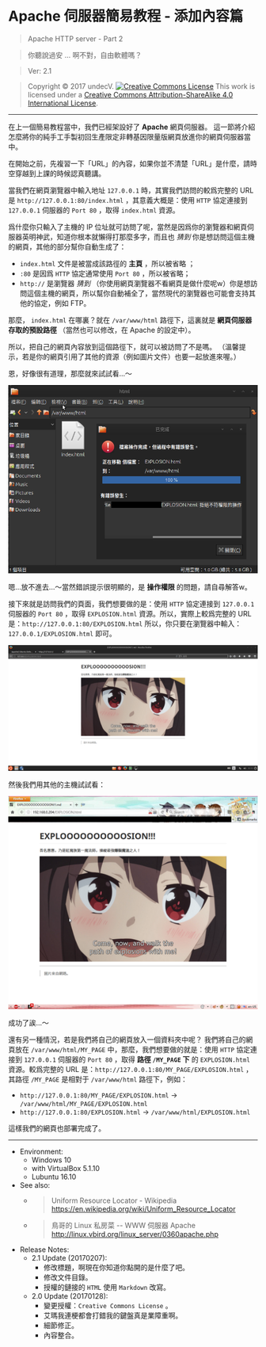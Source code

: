 # Apache 伺服器簡易教程 - 添加內容篇

> Apache HTTP server - Part 2

> 你聽說過安 ... 啊不對，自由軟體嗎？

> Ver: 2.1

> Copyright © 2017 undecV.
> [![Creative Commons License](https://i.creativecommons.org/l/by-sa/4.0/88x31.png)](http://creativecommons.org/licenses/by-sa/4.0/)
> This work is licensed under a [Creative Commons Attribution-ShareAlike 4.0 International License](http://creativecommons.org/licenses/by-sa/4.0/).

---

在上一個簡易教程當中，我們已經架設好了 **Apache** 網頁伺服器。
這一節將介紹怎麼將你的純手工手製初回生產限定非轉基因限量版網頁放進你的網頁伺服器當中。

在開始之前，先複習一下「URL」的內容，如果你並不清楚「URL」是什麼，請時空穿越到上課的時候認真聽講。

當我們在網頁瀏覽器中輸入地址 `127.0.0.1` 時，其實我們訪問的較爲完整的 URL 是 `http://127.0.0.1:80/index.html` ，其意義大概是：使用 `HTTP` 協定連接到 `127.0.0.1` 伺服器的 `Port 80` ，取得 `index.html` 資源。

爲什麼你只輸入了主機的 IP 位址就可訪問了呢，當然是因爲你的瀏覽器和網頁伺服器英明神武，知道你根本就懶得打那麼多字，而且也 *猜到* 你是想訪問這個主機的網頁，其他的部分幫你自動生成了：

- `index.html` 文件是被當成該路徑的 **主頁** ，所以被省略 ；
- `:80` 是因爲 `HTTP` 協定通常使用 `Port 80` ，所以被省略；
- `http://` 是瀏覽器 *猜到* （你使用網頁瀏覽器不看網頁是做什麼呢w）你是想訪問這個主機的網頁，所以幫你自動補全了，當然現代的瀏覽器也可能會支持其他的協定，例如 FTP。

那麼， `index.html` 在哪裏？就在 `/var/www/html` 路徑下，這裏就是 **網頁伺服器存取的預設路徑** （當然也可以修改，在 Apache 的設定中）。

所以，把自己的網頁內容放到這個路徑下，就可以被訪問了不是嗎。
（溫馨提示，若是你的網頁引用了其他的資源（例如圖片文件）也要一起放進來喔。）

恩，好像很有道理，那麼就來試試看...～

![ERROR_01](Pics/ERROR_01.png)

嗯...放不進去...～當然錯誤提示很明顯的，是 **操作權限** 的問題，請自尋解答w。

接下來就是訪問我們的頁面，我們想要做的是：使用 `HTTP` 協定連接到 `127.0.0.1` 伺服器的 `Port 80` ，取得 `EXPLOSION.html` 資源。所以，實際上較爲完整的 URL 是：`http://127.0.0.1:80/EXPLOSION.html` 所以，你只要在瀏覽器中輸入：`127.0.0.1/EXPLOSION.html`  即可。

![EXAMPLE_01](Pics/EXAMPLE_01.png)

然後我們用其他的主機試試看：

![EXAMPLE_02](Pics/EXAMPLE_02.png)

成功了誒...～

還有另一種情況，若是我們將自己的網頁放入一個資料夾中呢？
我們將自己的網頁放在 `/var/www/html/MY_PAGE` 中，那麼，我們想要做的就是：使用 `HTTP` 協定連接到 `127.0.0.1` 伺服器的 `Port 80` ，取得 **路徑 `/MY_PAGE` 下** 的 `EXPLOSION.html` 資源。較爲完整的 URL 是：`http://127.0.0.1:80/MY_PAGE/EXPLOSION.html` ，其路徑 `/MY_PAGE` 是相對于 `/var/www/html` 路徑下，例如：

- `http://127.0.0.1:80/MY_PAGE/EXPLOSION.html` -> `/var/www/html/MY_PAGE/EXPLOSION.html` 
- `http://127.0.0.1:80/EXPLOSION.html` -> `/var/www/html/EXPLOSION.html` 

這樣我們的網頁也部署完成了。

------

- Environment: 
  - Windows 10
  - with VirtualBox 5.1.10
  - Lubuntu 16.10
- See also: 
  - > Uniform Resource Locator - Wikipedia
    > https://en.wikipedia.org/wiki/Uniform_Resource_Locator
  - > 鳥哥的 Linux 私房菜 -- WWW 伺服器 Apache
    > http://linux.vbird.org/linux_server/0360apache.php
- Release Notes:
  - 2.1 Update (20170207):
    - 修改標題，啊現在你知道你點開的是什麼了吧。
    - 修改文件目錄。
    - 授權的鏈接的 `HTML` 使用 `Markdown` 改寫。
  - 2.0 Update (20170128):
    - 變更授權：`Creative Commons License` 。
    - 艾瑪我連梗都會打錯我的鍵盤真是業障重啊。
    - 細節修正。
    - 內容整合。
